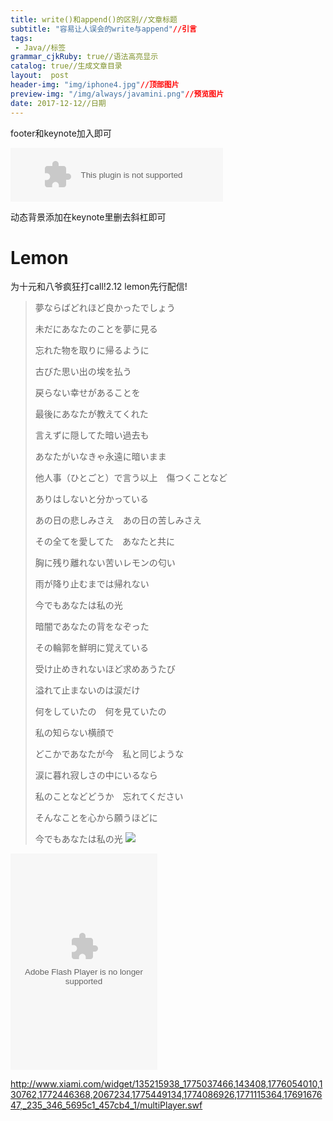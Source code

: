 ```yaml
---
title: write()和append()的区别//文章标题
subtitle: "容易让人误会的write与append"//引言
tags: 
 - Java//标签
grammar_cjkRuby: true//语法高亮显示
catalog: true//生成文章目录
layout:  post
header-img: "img/iphone4.jpg"//顶部图片
preview-img: "/img/always/javamini.png"//预览图片
date: 2017-12-12//日期
---
```

footer和keynote加入即可
<!-- 小红心 -->
<script src="/js/ribbon.min.js"></script>
<script type="text/javascript" src="/js/love.js"></script>

<embed src="//music.163.com/style/swf/widget.swf?sid=536622304&type=2&auto=1&width=320&height=66" width="340" height="86"  allowNetworking="all"> 

动态背景添加在keynote里删去斜杠即可

# Lemon

为十元和八爷疯狂打call!2.12 lemon先行配信!

>夢ならばどれほど良かったでしょう
>
>未だにあなたのことを夢に見る
>
>忘れた物を取りに帰るように
>
>古びた思い出の埃を払う
>
>戻らない幸せがあることを
>
>最後にあなたが教えてくれた
>
>言えずに隠してた暗い過去も
>
>あなたがいなきゃ永遠に暗いまま
>
>他人事（ひとごと）で言う以上　傷つくことなど
>
>ありはしないと分かっている
>
>あの日の悲しみさえ　あの日の苦しみさえ
>
>その全てを愛してた　あなたと共に
>
>胸に残り離れない苦いレモンの匂い
>
>雨が降り止むまでは帰れない
>
>今でもあなたは私の光
>
>暗闇であなたの背をなぞった
>
>その輪郭を鮮明に覚えている
>
>受け止めきれないほど求めあうたび
>
>溢れて止まないのは涙だけ
>
>何をしていたの　何を見ていたの
>
>私の知らない横顔で
>
>どこかであなたが今　私と同じような
>
>涙に暮れ寂しさの中にいるなら
>
>私のことなどどうか　忘れてください
>
>そんなことを心から願うほどに
>
>今でもあなたは私の光
>![](https://s1.ax1x.com/2018/02/10/9G1Ptx.jpg)

<embed src="http://www.xiami.com/widget/135215938_1775037466,143408,1776054010,130762,1772446368,2067234,1775449134,1774086926,1771115364,1769167647,_235_346_5695c1_457cb4_1/multiPlayer.swf" type="application/x-shockwave-flash" width="235" height="346" wmode="opaque"></embed>

http://www.xiami.com/widget/135215938_1775037466,143408,1776054010,130762,1772446368,2067234,1775449134,1774086926,1771115364,1769167647,_235_346_5695c1_457cb4_1/multiPlayer.swf

<script type="text/javascript" src="http://www.xiami.com/widget/player-multi?uid=135215938&sid=1775037466,143408,1776054010,130762,1772446368,2067234,1775449134,1774086926,1771115364,1769167647,&width=235&height=346&mainColor=5695c1&backColor=457cb4&autoplay=1&mode=js"></script>